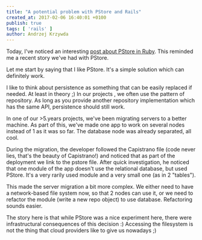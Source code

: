```yaml
---
title: "A potential problem with PStore and Rails"
created_at: 2017-02-06 16:40:01 +0100
publish: true
tags: [ 'rails' ]
author: Andrzej Krzywda
---
```



Today, I've noticed an interesting [post about PStore in Ruby](http://blog.redpanthers.co/pstore-ruby-standard-library/). This reminded me a recent story we've had with PStore.

Let me start by saying that I like PStore. It's a simple solution which can definitely work.

<!-- more -->

I like to think about persistence as something that can be easily replaced if needed. At least in theory ;) In our projects , we often use the pattern of repository. As long as you provide another repository implementation which has the same API, persistence should still work.

In one of our >5.years projects, we've been migrating servers to a better machine. As part of this, we've made one app to work on several nodes instead of 1 as it was so far. The database node was already separated, all cool.

During the migration, the developer followed the Capistrano file (code never lies, that's the beauty of Capistrano!) and noticed that as part of the deployment we link to the pstore file. After quick investigation, he noticed that one module of the app doesn't use the relational database, but used PStore. It's a very rarily used module and a very small one (as in 2 "tables").

This made the server migration a bit more complex. We either need to have a network-based file system now, so that 2 nodes can use it, or we need to refactor the module (write a new repo object) to use database. Refactoring sounds easier.

The story here is that while PStore was a nice experiment here, there were infrastructural consequences of this decision :) Accessing the filesystem is not the thing that cloud providers like to give us nowadays ;)
